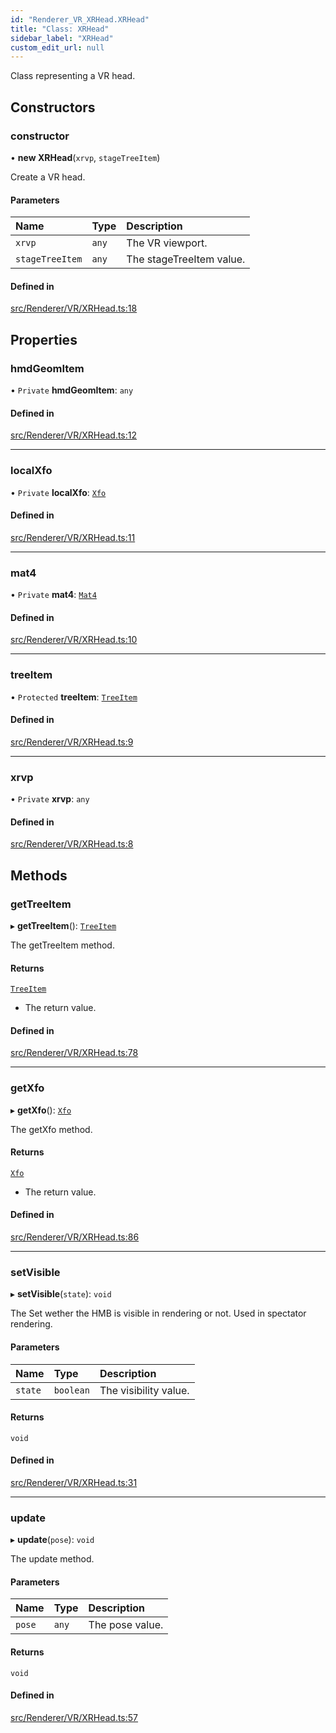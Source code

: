 ```yaml
---
id: "Renderer_VR_XRHead.XRHead"
title: "Class: XRHead"
sidebar_label: "XRHead"
custom_edit_url: null
---
```




Class representing a VR head.

## Constructors

### constructor

• **new XRHead**(`xrvp`, `stageTreeItem`)

Create a VR head.

#### Parameters

| Name | Type | Description |
| :------ | :------ | :------ |
| `xrvp` | `any` | The VR viewport. |
| `stageTreeItem` | `any` | The stageTreeItem value. |

#### Defined in

[src/Renderer/VR/XRHead.ts:18](https://github.com/ZeaInc/zea-engine/blob/bfc726cd6/src/Renderer/VR/XRHead.ts#L18)

## Properties

### hmdGeomItem

• `Private` **hmdGeomItem**: `any`

#### Defined in

[src/Renderer/VR/XRHead.ts:12](https://github.com/ZeaInc/zea-engine/blob/bfc726cd6/src/Renderer/VR/XRHead.ts#L12)

___

### localXfo

• `Private` **localXfo**: [`Xfo`](../../Math/Math_Xfo.Xfo)

#### Defined in

[src/Renderer/VR/XRHead.ts:11](https://github.com/ZeaInc/zea-engine/blob/bfc726cd6/src/Renderer/VR/XRHead.ts#L11)

___

### mat4

• `Private` **mat4**: [`Mat4`](../../Math/Math_Mat4.Mat4)

#### Defined in

[src/Renderer/VR/XRHead.ts:10](https://github.com/ZeaInc/zea-engine/blob/bfc726cd6/src/Renderer/VR/XRHead.ts#L10)

___

### treeItem

• `Protected` **treeItem**: [`TreeItem`](../../SceneTree/SceneTree_TreeItem.TreeItem)

#### Defined in

[src/Renderer/VR/XRHead.ts:9](https://github.com/ZeaInc/zea-engine/blob/bfc726cd6/src/Renderer/VR/XRHead.ts#L9)

___

### xrvp

• `Private` **xrvp**: `any`

#### Defined in

[src/Renderer/VR/XRHead.ts:8](https://github.com/ZeaInc/zea-engine/blob/bfc726cd6/src/Renderer/VR/XRHead.ts#L8)

## Methods

### getTreeItem

▸ **getTreeItem**(): [`TreeItem`](../../SceneTree/SceneTree_TreeItem.TreeItem)

The getTreeItem method.

#### Returns

[`TreeItem`](../../SceneTree/SceneTree_TreeItem.TreeItem)

- The return value.

#### Defined in

[src/Renderer/VR/XRHead.ts:78](https://github.com/ZeaInc/zea-engine/blob/bfc726cd6/src/Renderer/VR/XRHead.ts#L78)

___

### getXfo

▸ **getXfo**(): [`Xfo`](../../Math/Math_Xfo.Xfo)

The getXfo method.

#### Returns

[`Xfo`](../../Math/Math_Xfo.Xfo)

- The return value.

#### Defined in

[src/Renderer/VR/XRHead.ts:86](https://github.com/ZeaInc/zea-engine/blob/bfc726cd6/src/Renderer/VR/XRHead.ts#L86)

___

### setVisible

▸ **setVisible**(`state`): `void`

The Set wether the HMB is visible in rendering or not. Used in spectator rendering.

#### Parameters

| Name | Type | Description |
| :------ | :------ | :------ |
| `state` | `boolean` | The visibility value. |

#### Returns

`void`

#### Defined in

[src/Renderer/VR/XRHead.ts:31](https://github.com/ZeaInc/zea-engine/blob/bfc726cd6/src/Renderer/VR/XRHead.ts#L31)

___

### update

▸ **update**(`pose`): `void`

The update method.

#### Parameters

| Name | Type | Description |
| :------ | :------ | :------ |
| `pose` | `any` | The pose value. |

#### Returns

`void`

#### Defined in

[src/Renderer/VR/XRHead.ts:57](https://github.com/ZeaInc/zea-engine/blob/bfc726cd6/src/Renderer/VR/XRHead.ts#L57)

